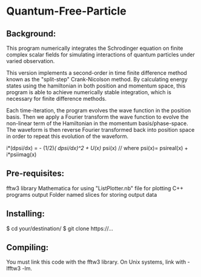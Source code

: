 # Quantum-Free-Particle

## Background:

This program numerically integrates the Schrodinger equation on finite complex scalar fields for simulating interactions of quantum particles under varied observation.

This version implements a second-order in time finite difference method known as the "split-step" Crank-Nicolson method. By calculating energy states using the hamiltonian in both position and momentum space, this program is able to achieve numerically stable integration, which is necessary for finite difference methods.

Each time-iteration, the program evolves the wave function in the position basis. Then we apply a Fourier transform the wave function to evolve the non-linear term of the Hamiltonian in the momentum basis/phase-space. The waveform is then reverse Fourier transformed back into position space in order to repeat this evolution of the waveform.

i*(dpsi/dx) = - (1/2)*( dpsi/dx)^2 + U(x)* psi(x)
//  where psi(x)= psireal(x) + i*psiimag(x)


## Pre-requisites:

fftw3 library
Mathematica for using "ListPlotter.nb" file for plotting C++ programs output
Folder named slices for storing output data


## Installing:
$ cd your/destination/
$ git clone https://...


## Compiling:

You must link this code with the fftw3 library. On Unix systems, link with -lfftw3 -lm.
